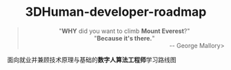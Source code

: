# <center> 3DHuman-developer-roadmap</center>

> <center>"<b>WHY</b> did you want to climb <b>Mount Everest</b>?"</center>
> 
> <center>"<b>Because it's there.</b>"</center><div align="right">-- George Mallory></div>

面向就业并兼顾技术原理与基础的**数字人算法工程师**学习路线图



